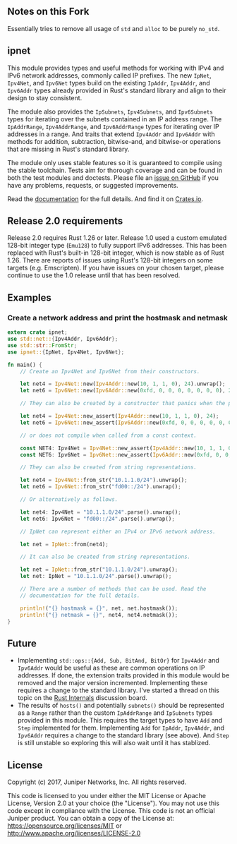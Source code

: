 ## Notes on this Fork

Essentially tries to remove all usage of `std` and `alloc` to be purely `no_std`.

## ipnet

This module provides types and useful methods for working with IPv4 and IPv6 network addresses, commonly called IP prefixes. The new `IpNet`, `Ipv4Net`, and `Ipv6Net` types build on the existing `IpAddr`, `Ipv4Addr`, and `Ipv6Addr` types already provided in Rust's standard library and align to their design to stay consistent.

The module also provides the `IpSubnets`, `Ipv4Subnets`, and `Ipv6Subnets` types for iterating over the subnets contained in an IP address range. The `IpAddrRange`, `Ipv4AddrRange`, and `Ipv6AddrRange` types for iterating over IP addresses in a range. And traits that extend `Ipv4Addr` and `Ipv6Addr` with methods for addition, subtraction, bitwise-and, and bitwise-or operations that are missing in Rust's standard library.

The module only uses stable features so it is guaranteed to compile using the stable toolchain. Tests aim for thorough coverage and can be found in both the test modules and doctests. Please file an [issue on GitHub] if you have any problems, requests, or suggested improvements.

Read the [documentation] for the full details. And find it on [Crates.io].

[documentation]: https://docs.rs/ipnet/
[Crates.io]: https://crates.io/crates/ipnet
[issue on GitHub]: https://github.com/krisprice/ipnet/issues

## Release 2.0 requirements

Release 2.0 requires Rust 1.26 or later. Release 1.0 used a custom emulated 128-bit integer type (`Emu128`) to fully support IPv6 addresses. This has been replaced with Rust's built-in 128-bit integer, which is now stable as of Rust 1.26. There are reports of issues using Rust's 128-bit integers on some targets (e.g. Emscripten). If you have issues on your chosen target, please continue to use the 1.0 release until that has been resolved.

## Examples

### Create a network address and print the hostmask and netmask

```rust
extern crate ipnet;
use std::net::{Ipv4Addr, Ipv6Addr};
use std::str::FromStr;
use ipnet::{IpNet, Ipv4Net, Ipv6Net};

fn main() {
    // Create an Ipv4Net and Ipv6Net from their constructors.

    let net4 = Ipv4Net::new(Ipv4Addr::new(10, 1, 1, 0), 24).unwrap();
    let net6 = Ipv6Net::new(Ipv6Addr::new(0xfd, 0, 0, 0, 0, 0, 0, 0), 24).unwrap();

    // They can also be created by a constructor that panics when the prefix length is invalid,

    let net4 = Ipv4Net::new_assert(Ipv4Addr::new(10, 1, 1, 0), 24);
    let net6 = Ipv6Net::new_assert(Ipv6Addr::new(0xfd, 0, 0, 0, 0, 0, 0, 0), 24);

    // or does not compile when called from a const context.

    const NET4: Ipv4Net = Ipv4Net::new_assert(Ipv4Addr::new(10, 1, 1, 0), 24);
    const NET6: Ipv6Net = Ipv6Net::new_assert(Ipv6Addr::new(0xfd, 0, 0, 0, 0, 0, 0, 0), 24);

    // They can also be created from string representations.

    let net4 = Ipv4Net::from_str("10.1.1.0/24").unwrap();
    let net6 = Ipv6Net::from_str("fd00::/24").unwrap();

    // Or alternatively as follows.

    let net4: Ipv4Net = "10.1.1.0/24".parse().unwrap();
    let net6: Ipv6Net = "fd00::/24".parse().unwrap();

    // IpNet can represent either an IPv4 or IPv6 network address.

    let net = IpNet::from(net4);

    // It can also be created from string representations.

    let net = IpNet::from_str("10.1.1.0/24").unwrap();
    let net: IpNet = "10.1.1.0/24".parse().unwrap();

    // There are a number of methods that can be used. Read the
    // documentation for the full details.

    println!("{} hostmask = {}", net, net.hostmask());
    println!("{} netmask = {}", net4, net4.netmask());
}
```

## Future

* Implementing `std::ops::{Add, Sub, BitAnd, BitOr}` for `Ipv4Addr` and `Ipv6Addr` would be useful as these are common operations on IP addresses. If done, the extension traits provided in this module would be removed and the major version incremented. Implementing these requires a change to the standard library. I've started a thread on this topic on the [Rust Internals](https://internals.rust-lang.org/t/pre-rfc-implementing-add-sub-bitand-bitor-for-ipaddr-ipv4addr-ipv6addr/) discussion board.
* The results of `hosts()` and potentially `subnets()` should be represented as a `Range` rather than the custom `IpAddrRange` and `IpSubnets` types provided in this module. This requires the target types to have `Add` and `Step` implemented for them. Implementing `Add` for `IpAddr`, `Ipv4Addr`, and `Ipv6Addr` requires a change to the standard library (see above). And `Step` is still unstable so exploring this will also wait until it has stablized.

## License

Copyright (c) 2017, Juniper Networks, Inc. All rights reserved.

This code is licensed to you under either the MIT License or Apache License, Version 2.0 at your choice (the "License"). You may not use this code except in compliance with the License. This code is not an official Juniper product. You can obtain a copy of the License at: https://opensource.org/licenses/MIT or http://www.apache.org/licenses/LICENSE-2.0
